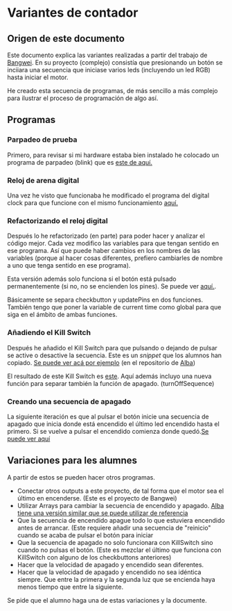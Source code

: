 # Variantes de contador 

## Origen de este documento

Este documento explica las variantes realizadas a partir del trabajo de [Bangwei](https://github.com/chenbangwei/Arduino). En su proyecto (complejo) consistía que presionando un botón se inciiara una secuencia que iniciase varios leds (incluyendo un led RGB) hasta iniciar el motor. 

He creado esta secuencia de programas, de más sencillo a más complejo para ilustrar el proceso de programación de algo así. 

## Programas

### Parpadeo de prueba

Primero, para revisar si mi hardware estaba bien instalado he colocado un programa de parpadeo (blink) que es [este de aquí.](https://github.com/d-prieto/arduinoCourse/blob/main/Countdown_blink.ino)

### Reloj de arena digital

Una vez he visto que funcionaba he modificado el programa del digital clock para que funcione con el mismo funcionamiento [aquí.](https://github.com/d-prieto/arduinoCourse/blob/main/Countdown_digitaltimer_only_pressed.ino)

### Refactorizando el reloj digital

Después lo he refactorizado (en parte) para poder hacer y analizar el código mejor. Cada vez modifico las variables para que tengan sentido en ese programa. Así que puede haber cambios en los nombres de las variables (porque al hacer cosas diferentes, prefiero cambiarles de nombre a uno que tenga sentido en ese programa).

Esta versión además solo funciona si el botón está pulsado permanentemente (si no, no se encienden los pines). Se puede ver [aquí.](https://github.com/d-prieto/arduinoCourse/blob/main/Countdown_digitaltimer_refactored.ino).

Básicamente se separa checkbutton y updatePins en dos funciones. También tengo que poner la variable de current time como global para que siga en el ámbito de ambas funciones. 

### Añadiendo el Kill Switch

Después he añadido el Kill Switch para que pulsando o dejando de pulsar se active o desactive la secuencia. Este es un _snippet_ que los alumnos han copiado. [Se puede ver acá por ejemplo](https://github.com/Albitah24/arduino/blob/main/snippet_kill_switch.cpp) (en el repositorio de [Alba](https://github.com/Albitah24/arduino/))

El resultado de este Kill Switch es [este](https://github.com/d-prieto/arduinoCourse/blob/main/Countdown_killSwitch). Aquí además incluyo una nueva función para separar también la función de apagado. (turnOffSequence)

### Creando una secuencia de apagado

La siguiente iteración es que al pulsar el botón inicie una secuencia de apagado que inicia donde está encendido el último led encendido hasta el primero. Si se vuelve a pulsar el encendido comienza donde quedó.[Se puede ver aquí](https://github.com/d-prieto/arduinoCourse/blob/main/Countdown_killSwitch_shutdown_sequence.ino)

## Variaciones para les alumnes

A partir de estos se pueden hacer otros programas. 

- Conectar otros outputs a este proyecto, de tal forma que el motor sea el último en encenderse. (Este es el proyecto de Bangwei)
- Utilizar Arrays para cambiar la secuencia de encendido y apagado. [Alba tiene una versión similar que se puede utilizar de referencia](https://github.com/Albitah24/arduino/blob/main/Reloj__de_arena_desordenadoUwU.ino)
- Que la secuencia de encendido apague todo lo que estuviera encendido antes de arrancar. (Este requiere añadir una secuencia de "reinicio" cuando se acaba de pulsar el botón para iniciar
- Que la secuencia de apagado no solo funcionara con KillSwitch sino cuando no pulsas el botón. (Este es mezclar el último que funciona con KillSwitch con alguno de los checkbuttons anteriores)
- Hacer que la velocidad de apagado y encendido sean diferentes.
- Hacer que la velocidad de apagado y encendido no sea idéntica siempre. Que entre la primera y la segunda luz que se encienda haya menos tiempo que entre la siguiente. 

Se pide que el alumno haga una de estas variaciones y la documente. 




